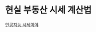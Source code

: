 # 현실 부동산 시세 계산법

[인공지능 시세이야](https://medium.com/@twinhouse/%EC%9D%B8%EA%B3%B5%EC%A7%80%EB%8A%A5-%EC%8B%9C%EC%84%B8-%EC%9D%B4%EC%95%BC%EA%B8%B0-aaa2558c11af)
